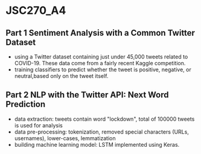 # JSC270_A4

## Part 1 Sentiment Analysis with a Common Twitter Dataset
  - using a Twitter dataset containing just under 45,000 tweets related to COVID-19. These data come from a fairly recent Kaggle competition.
  - training classifiers to predict whether the tweet is positive, negative, or neutral,based only on the tweet itself.

## Part 2 NLP with the Twitter API: Next Word Prediction
  - data extraction: tweets contain word "lockdown", total of 100000 tweets is used for analysis
  - data pre-processing: tokenization, removed special characters (URLs, usernames), lower-cases, lemmatization
  - building machine learning model: LSTM implemented using Keras.
